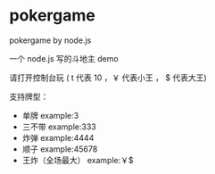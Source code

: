 # pokergame
pokergame by node.js

一个 node.js 写的斗地主 demo

请打开控制台玩 ( t 代表 10  ，￥ 代表小王 ， $ 代表大王)

支持牌型：

* 单牌 example:3
* 三不带 example:333
* 炸弹 example:4444
* 顺子 example:45678
* 王炸（全场最大） example:￥$ 